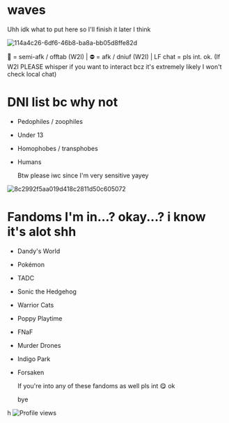 # waves

Uhh idk what to put here so I'll finish it later I think

![114a4c26-6df6-46b8-ba8a-bb05d8ffe82d](https://github.com/user-attachments/assets/66867eda-fc8f-4674-b995-f897a2430922)

🌙 = semi-afk / offtab (W2I)
| ⛔ = afk / dniuf (W2I)
| LF chat = pls int. ok. (If W2I PLEASE whisper if you want to interact bcz it's extremely likely I won't check local chat)


# DNI list bc why not
- Pedophiles / zoophiles
- Under 13
- Homophobes / transphobes
- Humans

  Btw please iwc since I'm very sensitive yayey

  
![8c2992f5aa019d418c2811d50c605072](https://github.com/user-attachments/assets/bb73fc00-f99e-4b5c-8a4a-7eb96c9e4f60)

# Fandoms I'm in...? okay...? i know it's alot shh
- Dandy's World
- Pokémon
- TADC
- Sonic the Hedgehog
- Warrior Cats
- Poppy Playtime
- FNaF
- Murder Drones
- Indigo Park
- Forsaken
  

  If you're into any of these fandoms as well pls int 😋 ok

  bye
  

h
![Profile views](https://komarev.com/ghpvc/?username=CynDotEXE)

